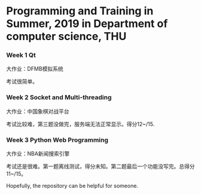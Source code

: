# Programming and Training in Summer, 2019 in Department of computer science, THU

### Week 1 Qt

大作业：DFMB模拟系统

考试很简单。

### Week 2 Socket and Multi-threading

大作业：中国象棋对战平台

考试比较难，第三题没做完，服务端无法正常显示。得分12~/15.

### Week 3 Python Web Programming

大作业：NBA新闻搜索引擎

考试还是很难。第一题离线测试，得分未知。第二题最后一个功能没写完。总得分11~/15。



Hopefully, the repository can be helpful for someone.


